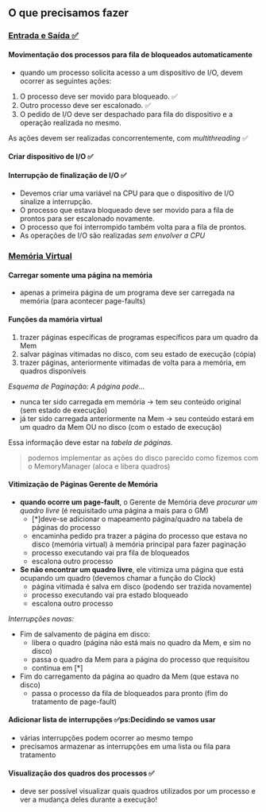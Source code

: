##  O que precisamos fazer

### <ins>Entrada e Saída ✅

#### Movimentação dos processos para fila de bloqueados automaticamente

- quando um processo solicita acesso a um dispositivo de I/O, devem ocorrer as seguintes ações: 
1. O processo deve ser movido para bloqueado. ✅
2. Outro processo deve ser escalonado. ✅
3. O pedido de I/O deve ser despachado para fila do dispositivo e a operação realizada no mesmo. 

As ações devem ser realizadas concorrentemente, com *multithreading* ✅

#### Criar dispositivo de I/O ✅

#### Interrupção de finalização de I/O ✅

- Devemos criar uma variável na CPU para que o dispositivo de I/O sinalize a interrupção.
- O processo que estava bloqueado deve ser movido para a fila de prontos para ser escalonado novamente.
- O processo que foi interrompido também volta para a fila de prontos.
- As operações de I/O são realizadas *sem envolver a CPU*


### <ins>Memória Virtual

#### Carregar somente uma página na memória

- apenas a primeira página de um programa deve ser carregada na memória (para acontecer page-faults) 


#### Funções da mamória virtual
1. trazer páginas específicas de programas específicos para um quadro da Mem
2. salvar páginas vitimadas no disco, com seu estado de execução (cópia)
3. trazer páginas, anteriormente vitimadas de volta para a memória, em quadros disponíveis

*Esquema de Paginação: A página pode...*
- nunca ter sido carregada em memória -> tem seu conteúdo original (sem estado de execução)
- já ter sido carregada anteriormente na Mem -> seu conteúdo estará em um quadro da Mem OU no disco (com o estado de execução)

Essa informação deve estar na *tabela de páginas.*
> podemos implementar as ações do disco parecido como fizemos com o MemoryManager (aloca e libera quadros)


#### Vitimização de Páginas Gerente de Memória

- **quando ocorre um page-fault**, o Gerente de Memória deve *procurar um quadro livre* (é requisitado uma página a mais para o GM)
	+ [*]deve-se adicionar o mapeamento página/quadro na tabela de páginas do processo
	+ encaminha pedido pra trazer a página do processo que estava no disco (memória virtual) à memória principal para fazer paginação
	+ processo executando vai pra fila de bloqueados
	+ escalona outro processo
- **Se não encontrar um quadro livre**, ele vitimiza uma página que está ocupando um quadro (devemos chamar a função do Clock)
	- página vitimada é salva em disco (podendo ser trazida novamente)
	- processo executando vai pra estado bloqueado
	- escalona outro processo

*Interrupções novas:*
- Fim de salvamento de página em disco:
	- libera o quadro (página não está mais no quadro da Mem, e sim no disco)
	- passa o quadro da Mem para a página do processo que requisitou
	- continua em [*]
- Fim do carregamento da página ao quadro da Mem (que estava no disco)
	+ passa o processo da fila de bloqueados para pronto (fim do tratamento de page-fault)

#### Adicionar lista de interrupções ✅ps:Decidindo se vamos usar
- várias interrupções podem ocorrer ao mesmo tempo
- precisamos armazenar as interrupções em uma lista ou fila para tratamento

#### Visualização dos quadros dos processos ✅
- deve ser possível visualizar quais quadros utilizados por um processo e ver a mudança deles durante a execução!

